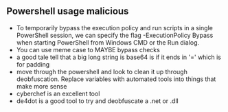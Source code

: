 ## Powershell usage malicious 


- To temporarily bypass the execution policy and run scripts in a single PowerShell session, we can specify the flag -ExecutionPolicy Bypass when starting PowerShell from Windows CMD or the Run dialog. 
- You can use meme case to MAYBE bypass checks 
- a good tale tell that a big long string is base64 is if it ends in '=' which is for padding 
- move through the powershell and look to clean it up through deobfuscation. Replace variables with automated tools into things that make more sense 
- cyberchef is an excellent tool 
- de4dot is a good tool to try and deobfuscate a .net or .dll 
